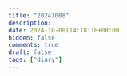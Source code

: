 ```yaml
---
title: "20241008"
description: 
date: 2024-10-08T14:18:18+08:00
hidden: false
comments: true
draft: false
tags: ["diary"]
---
```

